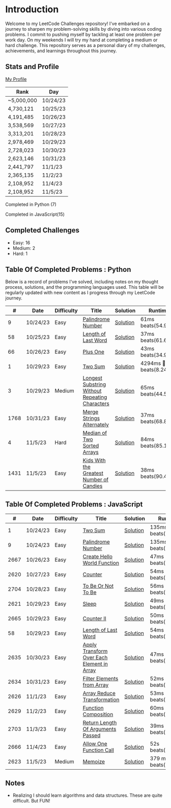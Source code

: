 # Introduction

Welcome to my LeetCode Challenges repository! I've embarked on a journey to sharpen my problem-solving skills by diving into various coding problems. I commit to pushing myself by tackling at least one problem per work day. On my weekends I will try my hand at completing a medium or hard challenge. This repository serves as a personal diary of my challenges, achievements, and learnings throughout this journey.

## Stats and Profile

[My Profile](https://leetcode.com/michae1/)

| Rank       | Day      |
| ---------- | -------- |
| ~5,000,000 | 10/24/23 |
| 4,730,121  | 10/25/23 |
| 4,191,485  | 10/26/23 |
| 3,538,569  | 10/27/23 |
| 3,313,201  | 10/28/23 |
| 2,978,469  | 10/29/23 |
| 2,728,023  | 10/30/23 |
| 2,623,146  | 10/31/23 |
| 2,441,797  | 11/1/23  |
| 2,365,135  | 11/2/23  |
| 2,108,952  | 11/4/23  |
| 2,108,952  | 11/5/23  |

Completed in Python (7)

Completed in JavaScript(15)

## Completed Challenges

- Easy: 16
- Medium: 2
- Hard: 1

## Table Of Completed Problems : Python

Below is a record of problems I've solved, including notes on my thought process, solutions, and the programming languages used. This table will be regularly updated with new content as I progress through my LeetCode journey.

| #    | Date     | Difficulty | Title                                                                                                                                                                   | Solution                                                               | Runtime                | Memory                 |
| ---- | -------- | ---------- | ----------------------------------------------------------------------------------------------------------------------------------------------------------------------- | ---------------------------------------------------------------------- | ---------------------- | ---------------------- |
| 9    | 10/24/23 | Easy       | [Palindrome Number](https://leetcode.com/problems/palindrome-number/description/)                                                                                       | [Solution](./python/palindrome_number.py)                              | 61ms beats(54.96)      | 16.14 MB beats(80.57%) |
| 58   | 10/25/23 | Easy       | [Length of Last Word](https://leetcode.com/problems/length-of-last-word/description/)                                                                                   | [Solution](./python/length_of_last_word.py)                            | 37ms beats(61.69%)     | 16.3 MB beats(29.92%)  |
| 66   | 10/26/23 | Easy       | [Plus One](https://leetcode.com/problems/plus-one/description/)                                                                                                         | [Solution](./python/plus_one.py)                                       | 43ms beats(34.93%)     | 16.26 MB beats(41%)    |
| 1    | 10/29/23 | Easy       | [Two Sum](https://leetcode.com/problems/two-sum/description/)                                                                                                           | [Solution](./python/two_sum.py)                                        | 4294ms 🤦‍♂️ beats(8.24%) | 17.13 MB beats(65.62%) |
| 3    | 10/29/23 | Medium     | [Longest Substring Without Repeating Characters](https://leetcode.com/problems/longest-substring-without-repeating-characters/description/?source=submission-noac)      | [Solution](./python/longest_substring_without_repeating_characters.py) | 65ms beats(44.54%)     | 16.20 MB beats(85.61%) |
| 1768 | 10/31/23 | Easy       | [Merge Strings Alternately](https://leetcode.com/problems/merge-strings-alternately/description/?envType=study-plan-v2&envId=leetcode-75)                               | [Solution](./python/merge_strings_alternately.py)                      | 37ms beats(68.89%)     | 16.29 MB beats(45.69%) |
| 4    | 11/5/23  | Hard       | [Median of Two Sorted Arrays](https://leetcode.com/problems/median-of-two-sorted-arrays/)                                                                               | [Solution](./python/median_of_two_sorted_arrays.py)                    | 84ms beats(85.13%)     | 16.6 MB beats(44.68%)  |
| 1431 | 11/5/23  | Easy       | [Kids With the Greatest Number of Candies](https://leetcode.com/problems/kids-with-the-greatest-number-of-candies/description/?envType=study-plan-v2&envId=leetcode-75) | [Solution](./python/kids_with_the_greatest_number_of_candies.py)       | 38ms beats(90.43%)     | 16.2 MB beats(40.56%)  |

## Table Of Completed Problems : JavaScript

| #    | Date     | Difficulty | Title                                                                                                                                                                                 | Solution                                                 | Runtime             | Memory                 |
| ---- | -------- | ---------- | ------------------------------------------------------------------------------------------------------------------------------------------------------------------------------------- | -------------------------------------------------------- | ------------------- | ---------------------- |
| 1    | 10/24/23 | Easy       | [Two Sum](https://leetcode.com/problems/two-sum/description/)                                                                                                                         | [Solution](./js/twoSum.js)                               | 135ms beats(13.59%) | 42.3 MB beats(64.67%)  |
| 9    | 10/24/23 | Easy       | [Palindrome Number](https://leetcode.com/problems/palindrome-number/description/)                                                                                                     | [Solution](./js/palindromeNumber.js)                     | 135ms beats(71.08%) | 50.98 MB beats(59.52%) |
| 2667 | 10/26/23 | Easy       | [Create Hello World Function](https://leetcode.com/problems/create-hello-world-function/description/?envType=study-plan-v2&envId=30-days-of-javascript)                               | [Solution](./js/createHelloWorldFunction.js)             | 47ms beats(70.54%)  | 41.75 MB beats(41.47%) |
| 2620 | 10/27/23 | Easy       | [Counter](https://leetcode.com/problems/counter/description/?envType=study-plan-v2&envId=30-days-of-javascript)                                                                       | [Solution](./js/counter.js)                              | 54ms beats(31.45%)  | 42.3 MB beats(11.36%)  |
| 2704 | 10/28/23 | Easy       | [To Be Or Not To Be](https://leetcode.com/problems/to-be-or-not-to-be/description/?envType=study-plan-v2&envId=30-days-of-javascript)                                                 | [Solution](./js/toBeOrNotToBe.js)                        | 56ms beats(50.37%)  | 41.6 MB beats(72.7%)   |
| 2621 | 10/29/23 | Easy       | [Sleep](https://leetcode.com/problems/sleep/description/)                                                                                                                             | [Solution](./js/sleep.js)                                | 49ms beats(74.87%)  | 41.36 MB beats(83.89%) |
| 2665 | 10/29/23 | Easy       | [Counter II](https://leetcode.com/problems/counter-ii/description/?envType=study-plan-v2&envId=30-days-of-javascript)                                                                 | [Solution](./js/counter2.js)                             | 50ms beats(92.48%)  | 44.5 MB beats(65.69%)  |
| 58   | 10/29/23 | Easy       | [Length of Last Word](https://leetcode.com/problems/length-of-last-word/)                                                                                                             | [Solution](./js/lengthOfLastWord.js)                     | 54ms beats(36.17%)  | 42.4 MB beats(11.9%)   |
| 2635 | 10/30/23 | Easy       | [Apply Transform Over Each Element in Array](https://leetcode.com/problems/apply-transform-over-each-element-in-array/description/?envType=study-plan-v2&envId=30-days-of-javascript) | [Solution](./js/applyTransformOverEachElementInArray.js) | 47ms beats(92.56%)  | 41.9 MB beats(43.28%)  |
| 2634 | 10/31/23 | Easy       | [Filter Elements from Array](https://leetcode.com/problems/filter-elements-from-array/description/?envType=study-plan-v2&envId=30-days-of-javascript)                                 | [Solution](./js/filterElementsFromArray.js)              | 52ms beats(50.76%)  | 42.04 MB beats(34.48%) |
| 2626 | 11/1/23  | Easy       | [Array Reduce Transformation](https://leetcode.com/problems/array-reduce-transformation/description/?envType=study-plan-v2&envId=30-days-of-javascript)                               | [Solution](./js/arrayReduceTransformation.js)            | 53ms beats(60.76%)  | 41.74 MB beats(95.04%) |
| 2629 | 11/2/23  | Easy       | [Function Composition](https://leetcode.com/problems/function-composition/description/?envType=study-plan-v2&envId=30-days-of-javascript)                                             | [Solution](./js/functionComposition.js)                  | 60ms beats(73.96%)  | 43.76 MB beats(12.02%) |
| 2703 | 11/3/23  | Easy       | [Return Length Of Arguments Passed](https://leetcode.com/problems/return-length-of-arguments-passed/?envType=study-plan-v2&envId=30-days-of-javascript)                               | [Solution](./js/returnLengthOfArgumentsPassed.js)        | 39ms beats(98%)     | 42.1 MB beats(29.85%)  |
| 2666 | 11/4/23  | Easy       | [Allow One Function Call](https://leetcode.com/problems/allow-one-function-call/description/?envType=study-plan-v2&envId=30-days-of-javascript)                                       | [Solution](./js/allowOneFunctionCall.js)                 | 52s beats(53.31%)   | 40.90 MB beats(99.96%) |
| 2623 | 11/5/23  | Medium     | [Memoize](https://leetcode.com/problems/memoize/description/?envType=study-plan-v2&envId=30-days-of-javascript)                                                                       | [Solution](./js/memoize.js)                              | 379 ms beats(8.91%) | 106 MB beats(90.82%)   |

## Notes

- Realizing I should learn algorithms and data structures. These are quite difficult. But FUN!

